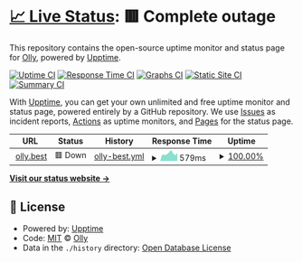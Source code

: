 # [📈 Live Status](https://ollydev.github.io/olly.best): <!--live status--> **🟥 Complete outage**

This repository contains the open-source uptime monitor and status page for [Olly](https://ollydev.github.io/olly.best), powered by [Upptime](https://github.com/upptime/upptime).

[![Uptime CI](https://github.com/ollydev/olly.best/workflows/Uptime%20CI/badge.svg)](https://github.com/ollydev/olly.best/actions?query=workflow%3A%22Uptime+CI%22)
[![Response Time CI](https://github.com/ollydev/olly.best/workflows/Response%20Time%20CI/badge.svg)](https://github.com/ollydev/olly.best/actions?query=workflow%3A%22Response+Time+CI%22)
[![Graphs CI](https://github.com/ollydev/olly.best/workflows/Graphs%20CI/badge.svg)](https://github.com/ollydev/olly.best/actions?query=workflow%3A%22Graphs+CI%22)
[![Static Site CI](https://github.com/ollydev/olly.best/workflows/Static%20Site%20CI/badge.svg)](https://github.com/ollydev/olly.best/actions?query=workflow%3A%22Static+Site+CI%22)
[![Summary CI](https://github.com/ollydev/olly.best/workflows/Summary%20CI/badge.svg)](https://github.com/ollydev/olly.best/actions?query=workflow%3A%22Summary+CI%22)

With [Upptime](https://upptime.js.org), you can get your own unlimited and free uptime monitor and status page, powered entirely by a GitHub repository. We use [Issues](https://github.com/ollydev/olly.best/issues) as incident reports, [Actions](https://github.com/ollydev/olly.best/actions) as uptime monitors, and [Pages](https://ollydev.github.io/olly.best) for the status page.

<!--start: status pages-->
<!-- This summary is generated by Upptime (https://github.com/upptime/upptime) -->
<!-- Do not edit this manually, your changes will be overwritten -->
<!-- prettier-ignore -->
| URL | Status | History | Response Time | Uptime |
| --- | ------ | ------- | ------------- | ------ |
| <img alt="" src="https://icons.duckduckgo.com/ip3/olly.best.ico" height="13"> [olly.best](https://olly.best) | 🟥 Down | [olly-best.yml](https://github.com/ollydev/olly.best/commits/HEAD/history/olly-best.yml) | <details><summary><img alt="Response time graph" src="./graphs/olly-best/response-time-week.png" height="20"> 579ms</summary><br><a href="https://ollydev.github.io/olly.best/history/olly-best"><img alt="Response time 603" src="https://img.shields.io/endpoint?url=https%3A%2F%2Fraw.githubusercontent.com%2Follydev%2Folly.best%2FHEAD%2Fapi%2Folly-best%2Fresponse-time.json"></a><br><a href="https://ollydev.github.io/olly.best/history/olly-best"><img alt="24-hour response time 606" src="https://img.shields.io/endpoint?url=https%3A%2F%2Fraw.githubusercontent.com%2Follydev%2Folly.best%2FHEAD%2Fapi%2Folly-best%2Fresponse-time-day.json"></a><br><a href="https://ollydev.github.io/olly.best/history/olly-best"><img alt="7-day response time 579" src="https://img.shields.io/endpoint?url=https%3A%2F%2Fraw.githubusercontent.com%2Follydev%2Folly.best%2FHEAD%2Fapi%2Folly-best%2Fresponse-time-week.json"></a><br><a href="https://ollydev.github.io/olly.best/history/olly-best"><img alt="30-day response time 575" src="https://img.shields.io/endpoint?url=https%3A%2F%2Fraw.githubusercontent.com%2Follydev%2Folly.best%2FHEAD%2Fapi%2Folly-best%2Fresponse-time-month.json"></a><br><a href="https://ollydev.github.io/olly.best/history/olly-best"><img alt="1-year response time 603" src="https://img.shields.io/endpoint?url=https%3A%2F%2Fraw.githubusercontent.com%2Follydev%2Folly.best%2FHEAD%2Fapi%2Folly-best%2Fresponse-time-year.json"></a></details> | <details><summary><a href="https://ollydev.github.io/olly.best/history/olly-best">100.00%</a></summary><a href="https://ollydev.github.io/olly.best/history/olly-best"><img alt="All-time uptime 96.59%" src="https://img.shields.io/endpoint?url=https%3A%2F%2Fraw.githubusercontent.com%2Follydev%2Folly.best%2FHEAD%2Fapi%2Folly-best%2Fuptime.json"></a><br><a href="https://ollydev.github.io/olly.best/history/olly-best"><img alt="24-hour uptime 100.00%" src="https://img.shields.io/endpoint?url=https%3A%2F%2Fraw.githubusercontent.com%2Follydev%2Folly.best%2FHEAD%2Fapi%2Folly-best%2Fuptime-day.json"></a><br><a href="https://ollydev.github.io/olly.best/history/olly-best"><img alt="7-day uptime 100.00%" src="https://img.shields.io/endpoint?url=https%3A%2F%2Fraw.githubusercontent.com%2Follydev%2Folly.best%2FHEAD%2Fapi%2Folly-best%2Fuptime-week.json"></a><br><a href="https://ollydev.github.io/olly.best/history/olly-best"><img alt="30-day uptime 100.00%" src="https://img.shields.io/endpoint?url=https%3A%2F%2Fraw.githubusercontent.com%2Follydev%2Folly.best%2FHEAD%2Fapi%2Folly-best%2Fuptime-month.json"></a><br><a href="https://ollydev.github.io/olly.best/history/olly-best"><img alt="1-year uptime 96.59%" src="https://img.shields.io/endpoint?url=https%3A%2F%2Fraw.githubusercontent.com%2Follydev%2Folly.best%2FHEAD%2Fapi%2Folly-best%2Fuptime-year.json"></a></details>

<!--end: status pages-->

[**Visit our status website →**](https://ollydev.github.io/olly.best)

## 📄 License

- Powered by: [Upptime](https://github.com/upptime/upptime)
- Code: [MIT](./LICENSE) © [Olly](https://ollydev.github.io/olly.best)
- Data in the `./history` directory: [Open Database License](https://opendatacommons.org/licenses/odbl/1-0/)
